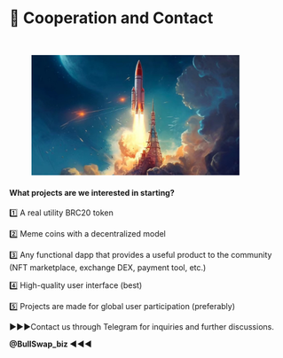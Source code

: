 # 🚀 Cooperation and Contact



<div data-full-width="true">

<img src="https://pbs.twimg.com/media/Fx3irN2aYAMR_b0?format=jpg&#x26;name=medium" alt="">

 

<figure><img src="../.gitbook/assets/微信图片_20230628013243.jpg" alt="" width="375"><figcaption></figcaption></figure>

</div>

#### What projects are we interested in starting?

1️⃣ A real utility BRC20 token

2️⃣ Meme coins with a decentralized model

3️⃣ Any functional dapp that provides a useful product to the community (NFT marketplace, exchange DEX, payment tool, etc.)

4️⃣ High-quality user interface (best)

5️⃣ Projects are made for global user participation (preferably)

▶▶▶Contact us through Telegram for inquiries and further discussions.

**@BullSwap\_biz ◀◀◀**

